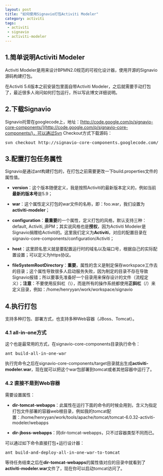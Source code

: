 ```yaml
---
layout: post
title: "如何使用Signavio打包Activiti Modeler"
category: activiti 
tags: 
 - activiti
 - signavio
 - activiti-modeler
---
```


## 1.简单说明Activiti Modeler

Activiti Modeler是用来设计BPMN2.0规范的可视化设计器，使用开源的Signavio源码构建打包。

在Activiti 5.6版本之前安装包里面自带Activiti Modeler，之后就需要手动打包了，最近很多人询问如何打包运行，所以写此博文详细说明。

## 2.下载Signavio

Signavio托管在googlecode上，地址：[http://code.google.com/p/signavio-core-components/](http://code.google.com/p/signavio-core-components/)，可以通过Svn Checkout方式下载源码：
<pre class="brush:shell">
svn checkout http://signavio-core-components.googlecode.com/svn/trunk/ signavio-core-components
</pre>

## 3.配置打包任务属性

Signavio是通过ant构建打包的，在打包之前需要更改一下build.properties文件的属性值。

* **version**：这个版本随便定义，我是按照Activiti的最新版本定义的，例如当前**最新的版本号**是5.9；

* **war**：这个属性定义打包的war文件的名称，即：foo.war，我们设置为**activiti-modeler**；

* **configuration**：**最重要**的一个属性，定义打包的风格，默认支持三种：default, Activiti, jBPM；其实说风格也是**授权**，因为Activiti Modeler是Signavio捐赠给Activiti的。这里我们定义为**Activiti**，对应的配置目录在signavio-core-components/configuration/Activiti；

* **host**：这里顾名思义就是要配置运行时的域名以及端口号，根据自己的实际配置设置；可以定义为https协议。

* **fileSystemRootDirectory**：**重要**，属性的含义是制定保存workspace工作去的目录；这个属性导致很多人启动服务失败，因为制定的目录不存在导致Signavio报错；所以要事先准备好一个目录用来保存设计的文件（流程定义）；**注意**：不要使用反斜杠（\），而是所有的操作系统都使用**正斜杠**（/）来定义目录，例如：/home/henryyan/work/workspace/signavio

## 4.执行打包

支持多种打包、部署方式，也支持多种Web容器（JBoss、Tomcat）。

### 4.1 all-in-one方式

这个也是最常用的方式，在signavio-core-components目录执行命令：
<pre>ant build-all-in-one-war</pre>

执行完命令之后在signavio-core-components/target目录就出生成**activiti-modeler.war**，现在就可以把这个war包部署到tomcat或者其他容器中运行了。

### 4.2 直接不是到Web容器

需要设置属性：

* **dir-tomcat-webapps**：此属性在运行下面的命令的时候会用到，含义为指定打包文件部署的容器web根目录，例如我的tomcat配置：/home/henryyan/work/tools/apache/tomcat/tomcat-6.0.32-activiti-modeler/webapps

* **dir-jboss-webapps**：同dir-tomcat-webapps，只不过容器类型不同而已。

可以通过如下命令直接打包+运行设计器：
<pre>ant build-and-deploy-all-in-one-war-to-tomcat</pre>
等待任务结束之后在**dir-tomcat-webapps**的属性值对应的目录中就看到了**activiti-modeler.war**文件了，现在你可以启动tomcat访问了。
